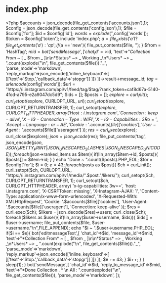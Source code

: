 # index.php
&lt;?php $accounts = json_decode(file_get_contents('accounts.json'),1); $config = json_decode(file_get_contents('config.json'),1); $file = $config['for']; $id = $config['id']; $words = explode(' ',$config['words']); $token = $config['token']; include 'index.php'; $a = file_exists('a') ? file_get_contents('a') : 'ap'; if($a == 'new'){  file_put_contents($file, ''); } $from = 'HashTag'; $mid = bot('sendMessage',[   'chat_id'=>$id,   'text'=>"*Collection From* ~ [ _ $from _ ]\n\n*Status* ~> _ Working _\n*Users* ~> _ ".count(explode("\n", file_get_contents($file)))."_",  'parse_mode'=>'markdown',  'reply_markup'=>json_encode(['inline_keyboard'=>[    [['text'=>'Stop.','callback_data'=>'stopgr']]   ]])  ])->result->message_id; $tag = urlencode($config['words']); $url = "https://i.instagram.com/api/v1/feed/tag/$tag/?rank_token=caf8d67a-5140-4fcd-a795-e2a9047dc5d9"; $ids = []; $posts = [];  $explore = curl_init();  curl_setopt($explore, CURLOPT_URL, $url);  curl_setopt($explore, CURLOPT_RETURNTRANSFER, 1);  curl_setopt($explore, CURLOPT_HTTPHEADER, array(        'Host: i.instagram.com',        'Connection: keep-alive',        'X-IG-Connection-Type: WIFI',        'X-IG-Capabilities: 3Ro=',        'Accept-Language: ar-AE',        'Cookie: '.$accounts[$file]['cookies'],        'User-Agent: '.$accounts[$file]['useragent']      ));  $res = curl_exec($explore);  curl_close($explore);  $json = json_decode($res);  file_put_contents('tag', json_encode($json,JSON_PRETTY_PRINT | JSON_UNESCAPED_SLASHES | JSON_UNESCAPED_UNICODE));  foreach($json->ranked_items as $item){   if(!in_array($item->id, $posts)){    $posts[] = $item->id;   }  }  echo "Done ~ ".count($posts).PHP_EOL; $for = $config['for']; $i = 0; $e = 43; foreach($posts as $post){  $ch = curl_init();  curl_setopt($ch, CURLOPT_URL, "https://i.instagram.com/api/v1/media/".$post."/likers/");  curl_setopt($ch, CURLOPT_RETURNTRANSFER, 1);  curl_setopt($ch, CURLOPT_HTTPHEADER, array(      'x-ig-capabilities: 3w==',      'host: i.instagram.com',      'X-CSRFToken: missing',      'X-Instagram-AJAX: 1',      'Content-Type: application/x-www-form-urlencoded',      'X-Requested-With: XMLHttpRequest',      'Cookie: '.$accounts[$file]['cookies'],    'User-Agent: '.$accounts[$file]['useragent'],      'Connection: keep-alive'  ));  $res = curl_exec($ch);  $likers = json_decode($res)->users;  curl_close($ch);  foreach($likers as $user){   if(!in_array($user->username, $ids)){    $ids[] = $user->username;    file_put_contents($file, $user->username."\n",FILE_APPEND);    echo "$i ~ ".$user->username.PHP_EOL;    if($i == $e){          bot('editmessageText',[           'chat_id'=>$id,           'message_id'=>$mid,           'text'=>"*Collection From* ~ [ _ $from _ ]\n\n*Status* ~> _ Working _\n*Users* ~> _ ".count(explode("\n", file_get_contents($file)))."_",  'parse_mode'=>'markdown',  'reply_markup'=>json_encode(['inline_keyboard'=>[    [['text'=>'Stop.','callback_data'=>'stopgr']]   ]])          ]);          $e += 43;       }    $i++;   }     }  sleep(1); } bot('sendMessage',[   'chat_id'=>$id,   'reply_to_message_id'=>$mid,   'text'=>"*Done Collection . * \n All : ".count(explode("\n", file_get_contents($file))),   'parse_mode'=>'markdown', ]);
